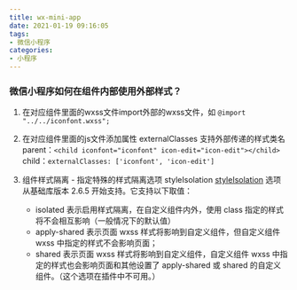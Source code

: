 ```yaml
---
title: wx-mini-app
date: 2021-01-19 09:16:05
tags:
- 微信小程序
categories:
- 小程序
---
```


### 微信小程序如何在组件内部使用外部样式？

1. 在对应组件里面的wxss文件import外部的wxss文件，如 
`@import "../../iconfont.wxss";`

2. 在对应组件里面的js文件添加属性 externalClasses 支持外部传递的样式类名
  parent：`<child iconfont="iconfont" icon-edit="icon-edit"></child>`
  child：`externalClasses: ['iconfont', 'icon-edit']`

3. 组件样式隔离 - 指定特殊的样式隔离选项 styleIsolation
    [styleIsolation](https://developers.weixin.qq.com/miniprogram/dev/framework/custom-component/wxml-wxss.html) 选项从基础库版本 2.6.5 开始支持。它支持以下取值：
    * isolated 表示启用样式隔离，在自定义组件内外，使用 class 指定的样式将不会相互影响（一般情况下的默认值）
    * apply-shared 表示页面 wxss 样式将影响到自定义组件，但自定义组件 wxss 中指定的样式不会影响页面；
    * shared 表示页面 wxss 样式将影响到自定义组件，自定义组件 wxss 中指定的样式也会影响页面和其他设置了 apply-shared 或 shared 的自定义组件。（这个选项在插件中不可用。）

